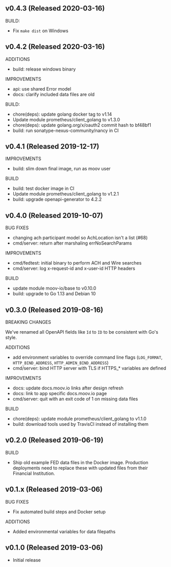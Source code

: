 ## v0.4.3 (Released 2020-03-16)

BUILD:

- Fix `make dist` on Windows

## v0.4.2 (Released 2020-03-16)

ADDITIONS

- build: release windows binary

IMPROVEMENTS

- api: use shared Error model
- docs: clarify included data files are old

BUILD:

- chore(deps): update golang docker tag to v1.14
- Update module prometheus/client_golang to v1.3.0
- chore(deps): update golang.org/x/oauth2 commit hash to bf48bf1
- build: run sonatype-nexus-community/nancy in CI

## v0.4.1 (Released 2019-12-17)

IMPROVEMENTS

- build: slim down final image, run as moov user

BUILD

- build: test docker image in CI
- Update module prometheus/client_golang to v1.2.1
- build: upgrade openapi-generator to 4.2.2

## v0.4.0 (Released 2019-10-07)

BUG FIXES

- changing ach participant model so AchLocation isn't a list (#68)
- cmd/server: return after marshaling errNoSearchParams

IMPROVEMENTS

- cmd/fedtest: initial binary to perform ACH and Wire searches
- cmd/server: log x-request-id and x-user-id HTTP headers

BUILD

- update module moov-io/base to v0.10.0
- build: upgrade to Go 1.13 and Debian 10

## v0.3.0 (Released 2019-08-16)

BREAKING CHANGES

We've renamed all OpenAPI fields like `Id` to `ID` to be consistent with Go's style.

ADDITIONS

- add environment variables to override command line flags (`LOG_FORMAT`, `HTTP_BIND_ADDRESS`, `HTTP_ADMIN_BIND_ADDRESS`)
- cmd/server: bind HTTP server with TLS if HTTPS_* variables are defined

IMPROVEMENTS

- docs: update docs.moov.io links after design refresh
- docs: link to app specific docs.moov.io page
- cmd/server: quit with an exit code of 1 on missing data files

BUILD

- chore(deps): update module prometheus/client_golang to v1.1.0
- build: download tools used by TravisCI instead of installing them

## v0.2.0 (Released 2019-06-19)

BUILD

- Ship old example FED data files in the Docker image. Production deployments need to replace these with updated files from their Financial Institution.

## v0.1.x (Released 2019-03-06)

BUG FIXES

- Fix automated build steps and Docker setup

ADDITIONS

- Added environmental variables for data filepaths

## v0.1.0 (Released 2019-03-06)

- Initial release
